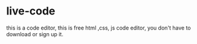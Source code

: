 # live-code
this is a code editor, this is free html ,css, js code editor, you don't have to download or sign up it.
